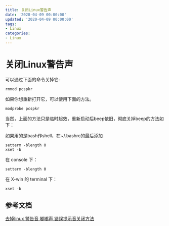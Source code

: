 ```yaml
---
title: 关闭Linux警告声
date: '2020-04-09 00:00:00'
updated: '2020-04-09 00:00:00'
tags:
- Linux
categories:
- Linux
---
```

# 关闭Linux警告声

可以通过下面的命令关掉它:
```shell
rmmod pcspkr
```
如果你想重新打开它，可以使用下面的方法。
```shell
modprobe pcspkr
```
当然，上面的方法只是临时起效，重新启动后beep依旧，彻底关掉beep的方法如下：

如果用的是bash作shell，在~/.bashrc的最后添加
```shell
setterm -blength 0
xset -b
```

在 console 下：
```shell
setterm -blength 0
```
在 X-win 的 terminal 下：
```shell
xset -b
```


## 参考文档
[去掉linux 警告音 嘟嘟声 错误提示音关闭方法](https://blog.csdn.net/yishengzhiai005/article/details/12705101/)
